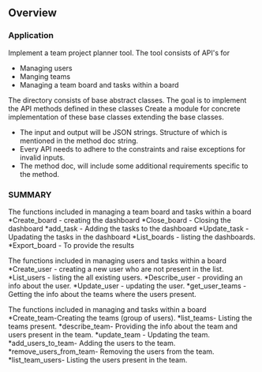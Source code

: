 ## Overview

### Application
Implement a team project planner tool. The tool consists of API's for
* Managing users
* Manging teams
* Managing a team board and tasks within a board 


The directory consists of base abstract classes. The goal is to implement the API methods defined in these classes
Create a module for concrete implementation of these base classes extending the base classes.
* The input and output will be JSON strings. Structure of which is mentioned in the method doc string.
* Every API needs to adhere to the constraints and raise exceptions for invalid inputs.
* The method doc, will include some additional requirements specific to the method.
### SUMMARY

The functions included in managing a team board and tasks within a board 
   *Create_board - creating the dashboard
   *Close_board - Closing the dashboard
   *add_task - Adding the tasks to the dashboard
   *Update_task - Upadating the tasks in the dashboard
   *List_boards - listing the dashboards.
   *Export_board - To provide the results


The functions included in managing users and tasks within a board 
   *Create_user - creating a new user who are not present in the list.
   *List_users - listing the all existing users.
   *Describe_user - providing an info about the user.
   *Update_user - updating the user.
   *get_user_teams - Getting the info about the teams where the users present.


The functions included in managing  and tasks within a board 
   *Create_team-Creating the teams (group of users).
   *list_teams- Listing the teams present.
   *describe_team- Providing the info about the team and users present in the team.
   *update_team - Updating the team.
   *add_users_to_team- Adding the users to the team.
   *remove_users_from_team- Removing the users from the team.
   *list_team_users- Listing the users present in the team.
